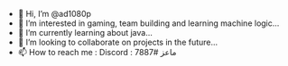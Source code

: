 - 👋 Hi, I’m @ad1080p
- 👀 I’m interested in gaming, team building and learning machine logic...
- 🌱 I’m currently learning about java...
- 💞️ I’m looking to collaborate on projects in the future...
- 📫 How to reach me : Discord : ماعز #7887

<!---
ad1080p/ad1080p is a ✨ special ✨ repository because its `README.md` (this file) appears on your GitHub profile.
You can click the Preview link to take a look at your changes.
--->
